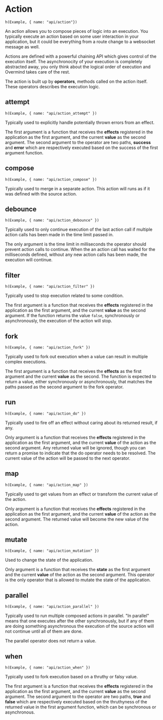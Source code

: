 # Action

```marksy
h(Example, { name: "api/action"})
```

An action allows you to compose pieces of logic into an execution. You typically execute an action based on some user interaction in your application, but it could be everything from a route change to a websocket message as well.

Actions are defined with a powerful chaining API which gives control of the execution itself. The asynchronocity of your execution is completely abstracted away, you only think about the logical order of execution and Overmind takes care of the rest.

The action is built up by **operators**, methods called on the action itself. These operators describes the execution logic.

## attempt
```marksy
h(Example, { name: "api/action_attempt" })
```

Typically used to explicitly handle potentially thrown errors from an effect.

The first argument is a function that receives the **effects** registered in the application as the first argument, and the current **value** as the second argument. The second argument to the operator are two paths, **success** and **error** which are respectively executed based on the success of the first argument function.

## compose
```marksy
h(Example, { name: "api/action_compose" })
```

Typically used to merge in a separate action. This action will runs as if it was defined with the source action.

## debounce
```marksy
h(Example, { name: "api/action_debounce" })
```

Typically used to only continue execution of the last action call if multiple action calls has been made in the time limit passed in.

The only argument is the time limit in milliseconds the operator should prevent action calls to continue. When the an action call has waited for the milliseconds defined, without any new action calls has been made, the execution will continue.

## filter
```marksy
h(Example, { name: "api/action_filter" })
```

Typically used to stop execution related to some condition.

The first argument is a function that receives the **effects** registered in the application as the first argument, and the current **value** as the second argument. If the function returns the value `false`, synchronously or asynchronously, the execution of the action will stop.

## fork
```marksy
h(Example, { name: "api/action_fork" })
```
Typically used to fork out execution when a value can result in multiple complex executions.

The first argument is a function that receives the **effects** as the first argument and the current **value** as the second. The function is expected to return a value, either synchronously or asynchronously, that matches the paths passed as the second argument to the fork operator.

## run
```marksy
h(Example, { name: "api/action_do" })
```

Typically used to fire off an effect without caring about its returned result, if any.

Only argument is a function that receives the **effects** registered in the application as the first argument, and the current **value** of the action as the second argument. Any returned value will be ignored, though you can return a promise to indicate that the do operator needs to be resolved. The current value of the action will be passed to the next operator.


## map
```marksy
h(Example, { name: "api/action_map" })
```

Typically used to get values from an effect or transform the current value of the action.

Only argument is a function that receives the **effects** registered in the application as the first argument, and the current **value** of the action as the second argument. The returned value will become the new value of the action.

## mutate
```marksy
h(Example, { name: "api/action_mutation" })
```

Used to change the state of the application.

Only argument is a function that receives the **state** as the first argument and the current **value** of the action as the second argument. This operator is the only operator that is allowed to mutate the state of the application.

## parallel
```marksy
h(Example, { name: "api/action_parallel" })
```

Typically used to run multiple composed actions in parallel. "In parallel" means that one executes after the other synchronously, but if any of them are doing something asynchronous the execution of the source action will not continue until all of them are done.

The parallel operator does not return a value.

## when
```marksy
h(Example, { name: "api/action_when" })
```

Typically used to fork execution based on a thruthy or falsy value.

The first argument is a function that receives the **effects** registered in the application as the first argument, and the current **value** as the second argument. The second argument to the operator are two paths, **true** and **false** which are respectively executed based on the thruthyness of the returned value in the first argument function, which can be synchronous or asynchronous.